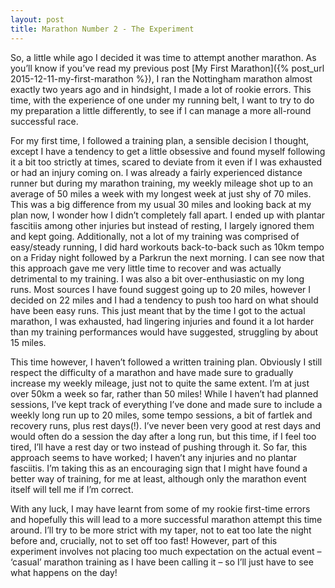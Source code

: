 ```yaml
---
layout: post
title: Marathon Number 2 - The Experiment
---
```


So, a little while ago I decided it was time to attempt another marathon. As you’ll know if you’ve read my previous post [My First Marathon]({% post_url 2015-12-11-my-first-marathon %}), I ran the Nottingham marathon almost exactly two years ago and in hindsight, I made a lot of rookie errors. This time, with the experience of one under my running belt, I want to try to do my preparation a little differently, to see if I can manage a more all-round successful race.

For my first time, I followed a training plan, a sensible decision I thought, except I have a tendency to get a little obsessive and found myself following it a bit too strictly at times, scared to deviate from it even if I was exhausted or had an injury coming on. I was already a fairly experienced distance runner but during my marathon training, my weekly mileage shot up to an average of 50 miles a week with my longest week at just shy of 70 miles. This was a big difference from my usual 30 miles and looking back at my plan now, I wonder how I didn’t completely fall apart. I ended up with plantar fascitiis among other injuries but instead of resting, I largely ignored them and kept going. Additionally, not a lot of my training was comprised of easy/steady running, I did hard workouts back-to-back such as 10km tempo on a Friday night followed by a Parkrun the next morning. I can see now that this approach gave me very little time to recover and was actually detrimental to my training. I was also a bit over-enthusiastic on my long runs. Most sources I have found suggest going up to 20 miles, however I decided on 22 miles and I had a tendency to push too hard on what should have been easy runs. This just meant that by the time I got to the actual marathon, I was exhausted, had lingering injuries and found it a lot harder than my training performances would have suggested, struggling by about 15 miles.

This time however, I haven’t followed a written training plan. Obviously I still respect the difficulty of a marathon and have made sure to gradually increase my weekly mileage, just not to quite the same extent. I’m at just over 50km a week so far, rather than 50 miles! While I haven’t had planned sessions, I’ve kept track of everything I’ve done and made sure to include a weekly long run up to 20 miles, some tempo sessions, a bit of fartlek and recovery runs, plus rest days(!). I’ve never been very good at rest days and would often do a session the day after a long run, but this time, if I feel too tired, I’ll have a rest day or two instead of pushing through it. So far, this approach seems to have worked; I haven’t any injuries and no plantar fasciitis. I’m taking this as an encouraging sign that I might have found a better way of training, for me at least, although only the marathon event itself will tell me if I’m correct.

With any luck, I may have learnt from some of my rookie first-time errors and hopefully this will lead to a more successful marathon attempt this time around. I’ll try to be more strict with my taper, not to eat too late the night before and, crucially, not to set off too fast! However, part of this experiment involves not placing too much expectation on the actual event – ‘casual’ marathon training as I have been calling it – so I’ll just have to see what happens on the day!
